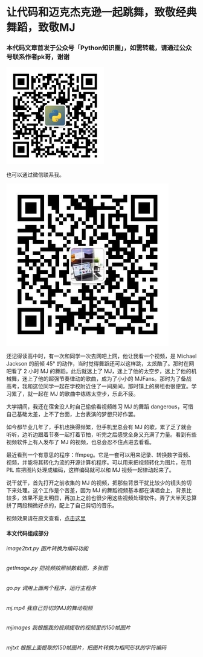 # 让代码和迈克杰克逊一起跳舞，致敬经典舞蹈，致敬MJ

### 本代码文章首发于公众号「Python知识圈」，如需转载，请通过公众号联系作者pk哥，谢谢

![公众号](https://github.com/Brucepk/pk.github.io/blob/master/gzh.jpg)

也可以通过微信联系我。

![微信](https://github.com/Brucepk/pk.github.io/blob/master/pkwx.jpg)

还记得读高中时，有一次和同学一次去网吧上网，他让我看一个视频，是 Michael Jackson 的前倾 45° 的动作，当时觉得舞蹈还可以这样跳，太炫酷了。那时在网吧看了 2 小时 MJ 的舞蹈。此后就迷上了 MJ，迷上了他的太空步，迷上了他的机械舞，迷上了他的超强节奏律动的歌曲，成为了小小的 MJFans。那时为了备战高考，我和这位同学一起在学校附近住了一间房间，那时镇上的房租也很便宜。学习累了，就一起在 MJ 的歌曲中练练太空步，乐此不疲。

大学期间，我还在宿舍没人时自己偷偷看视频练习 MJ 的舞蹈 dangerous，可惜自己基础太差，上不了台面，上台表演的梦想只好作罢。

如今都毕业几年了，手机也换得频繁，但手机里总会有 MJ 的歌，累了乏了就会听听，边听边跟着节奏一起打着节拍，听完之后感觉全身又充满了力量。看到有些视频软件上有人发布了 MJ 的视频，也总会忍不住点进去看看。

最近看到一个有意思的程序：ffmpeg。它是一套可以用来记录、转换数字音频、视频，并能将其转化为流的开源计算机程序。可以用来把视频转化为图片，在用 PIL 库把图片处理成编码，这样编码就可以和 MJ 视频一起律动起来了。

说干就干，首先打开之前收集的 MJ 的视频，把那些背景干扰比较少的镜头剪切下来处理。这个工作是个苦差，因为 MJ 的舞蹈视频基本都在演唱会上，背景比较多，效果不是太明显，再加上之前也很少用这些视频处理软件。弄了大半天总算拼了两段稍微好点的，配上了自己剪切的音乐。

视频效果请在原文查看，[点击这里](https://mp.weixin.qq.com/s?__biz=MzU4NjUxMDk5Mg==&mid=2247483989&idx=1&sn=f8ec135d689b842e2f5a82fe82c9d38a&chksm=fdfb65aaca8cecbc03a40abaf8ab8001d5e44bdf150f2303b68b6ba474de9dae442c84c4bd99&token=1092009955&lang=zh_CN#rd)

#### 本文代码组成部分
###### image2txt.py  图片转换为编码功能
###### getImage.py   把视频按照帧数截图，多张图
###### go.py         调用上面两个程序，运行主程序
###### mj.mp4        我自己剪切的MJ的舞动视频
###### mjimages      我根据我的视频提取的视频里的150帧图片
###### mjtxt         根据上面提取的150帧图片，把图片转换为相同形状的字符编码
 
